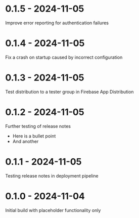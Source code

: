 # 0.1.5 - 2024-11-05
Improve error reporting for authentication failures

# 0.1.4 - 2024-11-05
Fix a crash on startup caused by incorrect configuration

# 0.1.3 - 2024-11-05
Test distribution to a tester group in Firebase App Distribution

# 0.1.2 - 2024-11-05
Further testing of release notes
- Here is a bullet point
- And another

# 0.1.1 - 2024-11-05
Testing release notes in deployment pipeline

# 0.1.0 - 2024-11-04
Initial build with placeholder functionality only